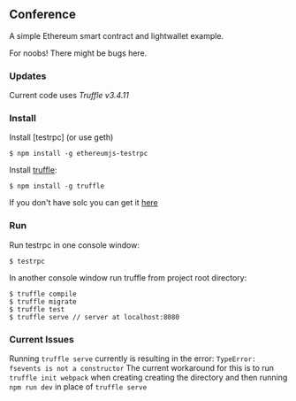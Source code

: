 ## Conference

A simple Ethereum smart contract and lightwallet example.

For noobs! There might be bugs here.

### Updates

Current code uses *Truffle v3.4.11*


### Install

Install [testrpc] (or use geth)

```
$ npm install -g ethereumjs-testrpc
```

Install [truffle](https://github.com/consensys/truffle):

```
$ npm install -g truffle 
```

If you don't have solc you can get it [here](https://github.com/ethereum/go-ethereum/wiki/Contract-Tutorial#using-an-online-compiler)

### Run

Run testrpc in one console window:

```
$ testrpc
```
In another console window run truffle from project root directory:

```
$ truffle compile
$ truffle migrate
$ truffle test
$ truffle serve // server at localhost:8080
```

### Current Issues
Running `truffle serve` currently is resulting in the error:  `TypeError: fsevents is not a constructor`
The current workaround for this is to run `truffle init webpack` when creating creating the directory and then running
`npm run dev` in place of `truffle serve`
